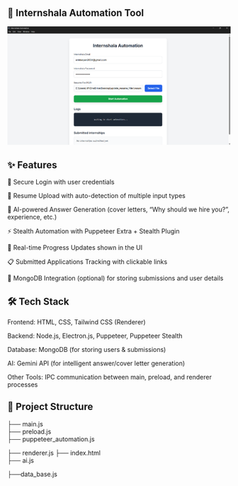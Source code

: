 ## 🚀 Internshala Automation Tool

![image alt](https://github.com/arin-balyan1/Upgraded_Internshala_filler/blob/6158e06e39c133089dbbb741b353f783248590fd/image.png)
## ✨ Features

🔑 Secure Login with user credentials

📄 Resume Upload with auto-detection of multiple input types

📝 AI-powered Answer Generation (cover letters, “Why should we hire you?”, experience, etc.)

⚡ Stealth Automation with Puppeteer Extra + Stealth Plugin

🔄 Real-time Progress Updates shown in the UI

📋 Submitted Applications Tracking with clickable links

💾 MongoDB Integration (optional) for storing submissions and user details

## 🛠️ Tech Stack
Frontend: HTML, CSS, Tailwind CSS (Renderer)

Backend: Node.js, Electron.js, Puppeteer, Puppeteer Stealth

Database: MongoDB (for storing users & submissions)

AI: Gemini API (for intelligent answer/cover letter generation)

Other Tools: IPC communication between main, preload, and renderer processes

## 📂 Project Structure

├── main.js               
├── preload.js  
├── puppeteer_automation.js

├── renderer.js 
├── index.html  
├── ai.js

├──data_base.js
